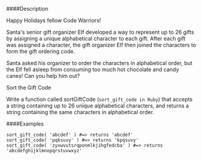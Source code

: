 ####Description

Happy Holidays fellow Code Warriors!

Santa's senior gift organizer Elf developed a way to represent up to 26 gifts by assigning a unique alphabetical character to each gift. After each gift was assigned a character, the gift organizer Elf then joined the characters to form the gift ordering code.

Santa asked his organizer to order the characters in alphabetical order, but the Elf fell asleep from consuming too much hot chocolate and candy canes! Can you help him out?

Sort the Gift Code

Write a function called sortGiftCode (```sort_gift_code in Ruby```) that accepts a string containing up to 26 unique alphabetical characters, and returns a string containing the same characters in alphabetical order.

####Examples

```
sort_gift_code( 'abcdef' ) #=> returns 'abcdef'
sort_gift_code( 'pqksuvy' ) #=> returns 'kpqsuvy'
sort_gift_code( 'zyxwvutsrqponmlkjihgfedcba' ) #=> returns 'abcdefghijklmnopqrstuvwxyz'
````
